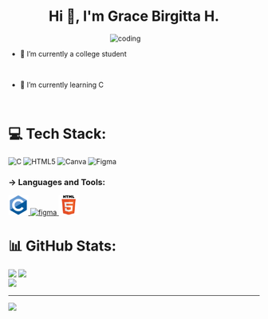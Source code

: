 <!--### Hi there, I'm Grace Birgitta H. 👋

<!--
**gracebirgita/gracebirgita** is a ✨ _special_ ✨ repository because its `README.md` (this file) appears on your GitHub profile.

Here are some ideas to get you started:

- 🔭 I’m currently working on ...
- 🌱 I’m currently learning 
- 👯 I’m looking to collaborate on ...
- 🤔 I’m looking for help with ...
- 💬 Ask me about ...
- 📫 How to reach me: ...
- 😄 Pronouns: ...
- ⚡ Fun fact: ...
-->

<h1 align="center">Hi 👋, I'm Grace Birgitta H.</h1>

<img align="right" alt="coding" width="300" src="https://media.giphy.com/media/v1.Y2lkPTc5MGI3NjExdjY0ajY5cGt0aGNqeDF5YTJoY3MwNGo5aWRwejNkaXBmdm9laWx2MSZlcD12MV9pbnRlcm5hbF9naWZfYnlfaWQmY3Q9cw/ihZH2vOfn02gs9i1U9/giphy.gif">
<br/>

- 🔭 I’m currently a college student

<br/>

- 🌱 I’m currently learning C

<br/>


# 💻 Tech Stack:
![C](https://img.shields.io/badge/c-%2300599C.svg?style=for-the-badge&logo=c&logoColor=white) ![HTML5](https://img.shields.io/badge/html5-%23E34F26.svg?style=for-the-badge&logo=html5&logoColor=white) ![Canva](https://img.shields.io/badge/Canva-%2300C4CC.svg?style=for-the-badge&logo=Canva&logoColor=white) ![Figma](https://img.shields.io/badge/figma-%23F24E1E.svg?style=for-the-badge&logo=figma&logoColor=white)

<p align="left">
</p>

<h3 align="left"> -> Languages and Tools:</h3>
<p align="left"> <a href="https://www.cprogramming.com/" target="_blank" rel="noreferrer"> <img src="https://raw.githubusercontent.com/devicons/devicon/master/icons/c/c-original.svg" alt="c" width="40" height="40"/> </a> <a href="https://www.figma.com/" target="_blank" rel="noreferrer"> <img src="https://www.vectorlogo.zone/logos/figma/figma-icon.svg" alt="figma" width="40" height="40"/> </a> <a href="https://www.w3.org/html/" target="_blank" rel="noreferrer"> <img src="https://raw.githubusercontent.com/devicons/devicon/master/icons/html5/html5-original-wordmark.svg" alt="html5" width="40" height="40"/> </a> </p>

# 📊 GitHub Stats:
![](https://github-readme-stats.vercel.app/api?username=gracebirgita&theme=nightowl&hide_border=false&include_all_commits=true&count_private=false)
![](https://github-readme-streak-stats.herokuapp.com/?user=gracebirgita&theme=nightowl&hide_border=false)<br/>
![](https://github-readme-stats.vercel.app/api/top-langs/?username=gracebirgita&theme=nightowl&hide_border=false&include_all_commits=true&count_private=false&layout=compact)

---
[![](https://visitcount.itsvg.in/api?id=gracebirgita&icon=0&color=12)](https://visitcount.itsvg.in)

<!-- Proudly created with GPRM ( https://gprm.itsvg.in ) -->
